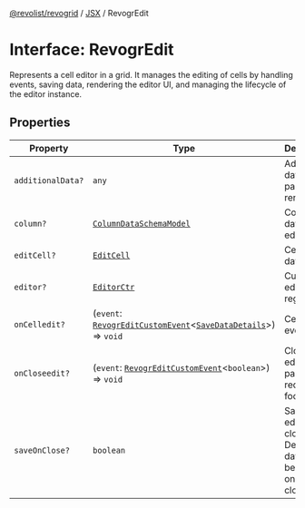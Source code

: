 [@revolist/revogrid](README.md) / [JSX](Namespace.JSX.md) / RevogrEdit

# Interface: RevogrEdit

Represents a cell editor in a grid.
It manages the editing of cells by handling events, saving data, rendering the editor UI,
and managing the lifecycle of the editor instance.

## Properties

| Property | Type | Description | Defined in |
| ------ | ------ | ------ | ------ |
| `additionalData?` | `any` | Additional data to pass to renderer | [src/components.d.ts:1645](https://github.com/revolist/revogrid/blob/ad41fd58f9a9de46c1cfbe02ca82c22180ee685c/src/components.d.ts#L1645) |
| `column?` | [`ColumnDataSchemaModel`](TypeAlias.ColumnDataSchemaModel.md) | Column data for editor. | [src/components.d.ts:1649](https://github.com/revolist/revogrid/blob/ad41fd58f9a9de46c1cfbe02ca82c22180ee685c/src/components.d.ts#L1649) |
| `editCell?` | [`EditCell`](TypeAlias.EditCell.md) | Cell to edit data. | [src/components.d.ts:1653](https://github.com/revolist/revogrid/blob/ad41fd58f9a9de46c1cfbe02ca82c22180ee685c/src/components.d.ts#L1653) |
| `editor?` | [`EditorCtr`](TypeAlias.EditorCtr.md) | Custom editors register | [src/components.d.ts:1657](https://github.com/revolist/revogrid/blob/ad41fd58f9a9de46c1cfbe02ca82c22180ee685c/src/components.d.ts#L1657) |
| `onCelledit?` | (`event`: [`RevogrEditCustomEvent`](Interface.RevogrEditCustomEvent.md)\<[`SaveDataDetails`](TypeAlias.SaveDataDetails.md)\>) => `void` | Cell edit event | [src/components.d.ts:1661](https://github.com/revolist/revogrid/blob/ad41fd58f9a9de46c1cfbe02ca82c22180ee685c/src/components.d.ts#L1661) |
| `onCloseedit?` | (`event`: [`RevogrEditCustomEvent`](Interface.RevogrEditCustomEvent.md)\<`boolean`\>) => `void` | Close editor event pass true if requires focus next | [src/components.d.ts:1665](https://github.com/revolist/revogrid/blob/ad41fd58f9a9de46c1cfbe02ca82c22180ee685c/src/components.d.ts#L1665) |
| `saveOnClose?` | `boolean` | Save on editor close. Defines if data should be saved on editor close. | [src/components.d.ts:1669](https://github.com/revolist/revogrid/blob/ad41fd58f9a9de46c1cfbe02ca82c22180ee685c/src/components.d.ts#L1669) |
